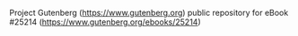 Project Gutenberg (https://www.gutenberg.org) public repository for eBook #25214 (https://www.gutenberg.org/ebooks/25214)
